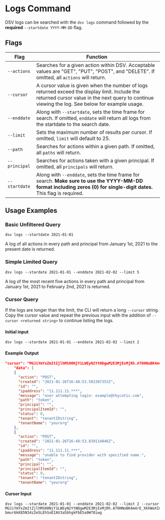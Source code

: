 [title]: # (Logs)
[tags]: # (DevOps Secrets Vault,DSV,logging)
[priority]: # (4850)

# Logs Command

DSV logs can be searched with the `dsv logs` command followed by the **required** `--startdate YYYY-MM-DD` flag.

## Flags

|Flag|Function|
|---|---|
|`--actions`| Searches for a given action within DSV. Acceptable values are "GET", "PUT", "POST", and "DELETE". If omitted, all `actions` will return.|
|`--cursor`| A cursor value is given when the number of logs returned exceed the display limit. Include the returned cursor value in the next query to continue viewing the log. See below for example usage.|
|`--enddate`| Along with `--startdate`, sets the time frame for search. If omitted, `enddate` will return all logs from the startdate to the search date.|
|`--limit`| Sets the maximum number of results per cursor. If omitted, `limit` will default to 25.|
|`--path`| Searches for actions within a given path. If omitted, all `paths` will return.|
|`--principal`| Searches for actions taken with a given principal. If omitted, all `principals` will return.|
|`--startdate`| Along with `--enddate`, sets the time frame for search. **Make sure to use the YYYY-MM-DD format including zeros (0) for single-digit dates.** This flag is required.|

## Usage Examples

### Basic Unfiltered Query

```
dsv logs --startdate 2021-01-01
```

A log of all actions in every path and principal from January 1st, 2021 to the present date is returned.

### Simple Limited Query

```
dsv logs --stardate 2021-01-01 --enddate 2021-02-02 --limit 5
```

A log of the most recent five actions in every path and principal from January 1st, 2021 to February 2nd, 2021 is returned.

### Cursor Query

If the logs are longer than the limit, the CLI will return a long `--cursor` string. Copy the cursor value and repeat the previous input with the addition of `--cursor <returned string>` to continue listing the logs.

#### Initial input

```
dsv logs --stardate 2021-01-01 --enddate 2021-02-02 --limit 2
```

#### Example Output

```JSON
"cursor": "MGJiYmYxZmItZjlhMS00NjY1LWEyN2YtNDgwM2E3MjExMjRh.AT0HNoBK4m4rE_XkhWoXImQyjbX8hrSHQiXM06qRIQ8KgZAU21Kdb-bmur6kK85N34z2e5LEhSoEIAV3a5bhgkFbE5a9W78iwg",
    "data": [
    {
      "action": "POST",
      "created": "2021-01-26T16:48:53.502387353Z",
      "id": "",
      "ipaddress": "11.111.11.***",
      "message": "user attempting login: example@thycotic.com",
      "path": "token",
      "principal": "",
      "principalItemId": "",
      "status": 0,
      "tenant": "tenantIDstring",
      "tenantName": "yourorg"
    },
    {
      "action": "POST",
      "created": "2021-01-26T16:48:53.839114046Z",
      "id": "",
      "ipaddress": "11.111.11.***",
      "message": "unable to find provider with specified name.",
      "path": "token",
      "principal": "",
      "principalItemId": "",
      "status": 0,
      "tenant": "tenantIDstring",
      "tenantName": "yourorg"
```

#### Cursor Input

```
dsv logs --stardate 2021-01-01 --enddate 2021-02-02 --limit 2 --cursor MGJiYmYxZmItZjlhMS00NjY1LWEyN2YtNDgwM2E3MjExMjRh.AT0HNoBK4m4rE_XkhWoXImQyjbX8hrSHQiXM06qRIQ8KgZAU21Kdb-bmur6kK85N34z2e5LEhSoEIAV3a5bhgkFbE5a9W78iwg
```